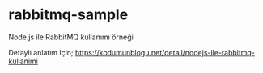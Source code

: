 # rabbitmq-sample

Node.js ile RabbitMQ kullanımı örneği

Detaylı anlatım için; https://kodumunblogu.net/detail/nodejs-ile-rabbitmq-kullanimi
